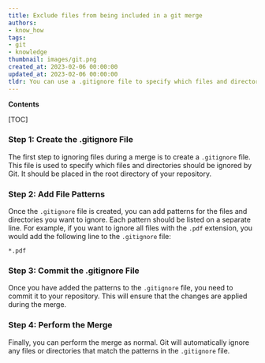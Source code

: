 ```yaml
---
title: Exclude files from being included in a git merge
authors:
- know_how
tags:
- git
- knowledge
thumbnail: images/git.png
created_at: 2023-02-06 00:00:00
updated_at: 2023-02-06 00:00:00
tldr: You can use a .gitignore file to specify which files and directories should be ignored during a merge.
---
```


**Contents**

[TOC]

### Step 1: Create the .gitignore File

The first step to ignoring files during a merge is to create a `.gitignore` file. This file is used to specify which files and directories should be ignored by Git. It should be placed in the root directory of your repository.

### Step 2: Add File Patterns

Once the `.gitignore` file is created, you can add patterns for the files and directories you want to ignore. Each pattern should be listed on a separate line. For example, if you want to ignore all files with the `.pdf` extension, you would add the following line to the `.gitignore` file:

```
*.pdf
```

### Step 3: Commit the .gitignore File

Once you have added the patterns to the `.gitignore` file, you need to commit it to your repository. This will ensure that the changes are applied during the merge.

### Step 4: Perform the Merge

Finally, you can perform the merge as normal. Git will automatically ignore any files or directories that match the patterns in the `.gitignore` file.
